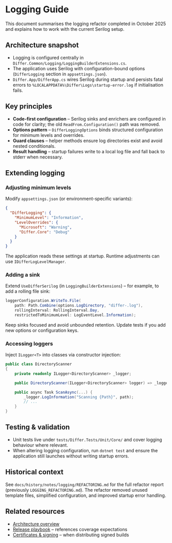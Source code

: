 # Logging Guide

This document summarises the logging refactor completed in October 2025 and explains how to work with the current Serilog setup.

## Architecture snapshot

- Logging is configured centrally in `Differ.Common/Logging/LoggingBuilderExtensions.cs`.
- The application uses Serilog with configuration-bound options (`DifferLogging` section in `appsettings.json`).
- `Differ.App/DifferApp.cs` wires Serilog during startup and persists fatal errors to `%LOCALAPPDATA%\Differ\Logs\startup-error.log` if initialisation fails.

## Key principles

- **Code-first configuration** – Serilog sinks and enrichers are configured in code for clarity; the old `ReadFrom.Configuration()` path was removed.
- **Options pattern** – `DifferLoggingOptions` binds structured configuration for minimum levels and overrides.
- **Guard clauses** – helper methods ensure log directories exist and avoid nested conditionals.
- **Result handling** – startup failures write to a local log file and fall back to stderr when necessary.

## Extending logging

### Adjusting minimum levels

Modify `appsettings.json` (or environment-specific variants):

```json
{
  "DifferLogging": {
    "MinimumLevel": "Information",
    "LevelOverrides": {
      "Microsoft": "Warning",
      "Differ.Core": "Debug"
    }
  }
}
```

The application reads these settings at startup. Runtime adjustments can use `IDifferLogLevelManager`.

### Adding a sink

Extend `UseDifferSerilog` (in `LoggingBuilderExtensions`) – for example, to add a rolling file sink:

```csharp
loggerConfiguration.WriteTo.File(
    path: Path.Combine(options.LogDirectory, "differ-.log"),
    rollingInterval: RollingInterval.Day,
    restrictedToMinimumLevel: LogEventLevel.Information);
```

Keep sinks focused and avoid unbounded retention. Update tests if you add new options or configuration keys.

### Accessing loggers

Inject `ILogger<T>` into classes via constructor injection:

```csharp
public class DirectoryScanner
{
    private readonly ILogger<DirectoryScanner> _logger;

    public DirectoryScanner(ILogger<DirectoryScanner> logger) => _logger = logger;

    public async Task ScanAsync(...) {
        _logger.LogInformation("Scanning {Path}", path);
        // ...
    }
}
```

## Testing & validation

- Unit tests live under `tests/Differ.Tests/Unit/Core/` and cover logging behaviour where relevant.
- When altering logging configuration, run `dotnet test` and ensure the application still launches without writing startup errors.

## Historical context

See `docs/history/notes/logging/REFACTORING.md` for the full refactor report (previously `LOGGING_REFACTORING.md`). The refactor removed unused template files, simplified configuration, and improved startup error handling.

## Related resources

- [Architecture overview](../overview/architecture.md)
- [Release playbook](../distribution/release-playbook.md) – references coverage expectations
- [Certificates & signing](../distribution/certificates.md) – when distributing signed builds
